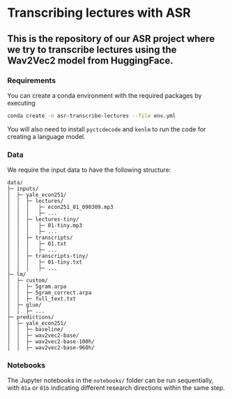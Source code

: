 # Transcribing lectures with ASR

This is the repository of our ASR project where we try to transcribe 
lectures using the Wav2Vec2 model from HuggingFace. 
---

### Requirements

You can create a conda environment with the required packages by executing
```bash
conda create -n asr-transcribe-lectures --file env.yml
```
You will also need to install `pyctcdecode` and `kenlm` to run the code for 
creating a language model.

### Data
We require the input data to have the following structure:
```
data/
├─ inputs/
│  ├─ yale_econ251/
│  │  ├─ lectures/
│  │  │   ├─ econ251_01_090309.mp3
│  │  │   ├─ ...
│  │  ├─ lectures-tiny/
│  │  │   ├─ 01-tiny.mp3
│  │  │   ├─ ...
│  │  ├─ transcripts/
│  │  │   ├─ 01.txt
│  │  │   ├─ ...
│  │  ├─ transcripts-tiny/
│  │  │   ├─ 01-tiny.txt
│  │  │   ├─ ...
├─ lm/
│  ├─ custom/
│  │  ├─ 5gram.arpa
│  │  ├─ 5gram_correct.arpa
│  │  ├─ full_text.txt
│  ├─ glue/
│  │  ├─ ...
├─ predictions/
│  ├─ yale_econ251/
│  │  ├─ baseline/
│  │  ├─ wav2vec2-base/
│  │  ├─ wav2vec2-base-100h/
│  │  ├─ wav2vec2-base-960h/

```

### Notebooks

The Jupyter notebooks in the `notebooks/` folder can be run sequentially, 
with `01a` or `01b` indicating different research directions within 
the same step.

